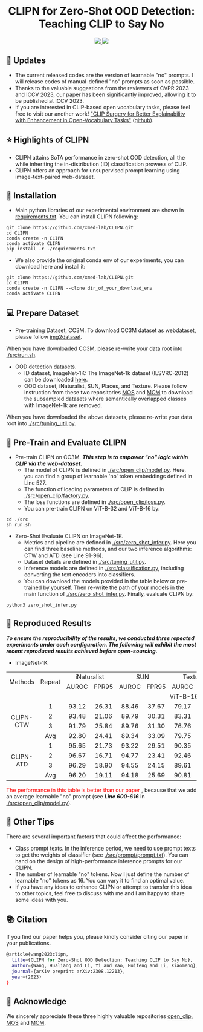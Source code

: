 <div align=center>
<h1> CLIPN for Zero-Shot OOD Detection: Teaching CLIP to Say No </h1>
</div>
<div align=center>

<a src="https://img.shields.io/badge/%F0%9F%93%96-ICCV_2023-red.svg?style=flat-square" href="https://arxiv.org/abs/2308.12213">
<img src="https://img.shields.io/badge/%F0%9F%93%96-ICCV_2023-red.svg?style=flat-square">
</a>
   
<a src="https://img.shields.io/badge/%F0%9F%9A%80-xmed_Lab-ed6c00.svg?style=flat-square" href="https://xmengli.github.io/">
<img src="https://img.shields.io/badge/%F0%9F%9A%80-xmed_Lab-ed6c00.svg?style=flat-square">
</a>
</div>

## :rocket: Updates
- The current released codes are the version of learnable "no" prompts. I will release codes of manual-defined "no" prompts as soon as possible.
- Thanks to the valuable suggestions from the reviewers of CVPR 2023 and ICCV 2023, our paper has been significantly improved, allowing it to be published at ICCV 2023.
- If you are interested in CLIP-based open vocabulary tasks, please feel free to visit our another work! ["CLIP Surgery for Better Explainability with Enhancement in Open-Vocabulary Tasks"](https://arxiv.org/abs/2304.05653) ([github](https://github.com/xmed-lab/CLIP_Surgery)).

## :star: Highlights of CLIPN
- CLIPN attains SoTA performance in zero-shot OOD detection, all the while inheriting the in-distribution (ID) classification prowess of CLIP.
- CLIPN offers an approach for unsupervised prompt learning using image-text-paired web-dataset.

## :hammer: Installation
- Main python libraries of our experimental environment are shown in [requirements.txt](./requirements.txt). You can install CLIPN following:
```shell
git clone https://github.com/xmed-lab/CLIPN.git
cd CLIPN
conda create -n CLIPN
conda activate CLIPN
pip install -r ./requirements.txt
```

- We also provide the original conda env of our experiments, you can download here and install it:
```shell
git clone https://github.com/xmed-lab/CLIPN.git
cd CLIPN
conda create -n CLIPN --clone dir_of_your_download_env
conda activate CLIPN
```

## :computer: Prepare Dataset
- Pre-training Dataset, CC3M.
To download CC3M dataset as webdataset, please follow [img2dataset](https://github.com/rom1504/img2dataset/blob/main/dataset_examples/cc3m.md).

When you have downloaded CC3M, please re-write your data root into [./src/run.sh](./src/run.sh).

- OOD detection datasets.
   - ID dataset, ImageNet-1K: The ImageNet-1k dataset (ILSVRC-2012) can be downloaded [here](https://image-net.org/challenges/LSVRC/2012/index.php#).
   - OOD dataset, iNaturalist, SUN, Places, and Texture. Please follow instruction from these two repositories [MOS](https://github.com/deeplearning-wisc/large_scale_ood#out-of-distribution-dataset) and [MCM](https://github.com/deeplearning-wisc/MCM) to download the subsampled datasets where semantically overlapped classes with ImageNet-1k are removed.

When you have downloaded the above datasets, please re-write your data root into [./src/tuning_util.py](./src/tuning_util.py).

## :key: Pre-Train and Evaluate CLIPN

- Pre-train CLIPN on CC3M. ***This step is to empower "no" logic within CLIP via the web-dataset.*** 
   - The model of CLIPN is defined in [./src/open_clip/model.py](./src/open_clip/model.py). Here, you can find a group of learnable 'no' token embeddings defined in Line 527.
   - The function of loading parameters of CLIP is defined in [./src/open_clip/factory.py](./src/open_clip/factory.py).
   - The loss functions are defined in [./src/open_clip/loss.py](./src/open_clip/loss.py).
   - You can pre-train CLIPN on ViT-B-32 and ViT-B-16 by:
```shell
cd ./src
sh run.sh
```

- Zero-Shot Evaluate CLIPN on ImageNet-1K.
   - Metrics and pipeline are defined in [./src/zero_shot_infer.py](./src/zero_shot_infer.py). Here you can find three baseline methods, and our two inference algorithms: CTW and ATD (see Line 91-96). 
   - Dataset details are defined in [./src/tuning_util.py](./src/tuning_util.py).
   - Inference models are defined in [./src/classification.py](./src/classification.py), including converting the text encoders into classifiers.
   - You can download the models provided in the table below or pre-trained by yourself. Then re-write the path of your models in the main function of [./src/zero_shot_infer.py](./src/zero_shot_infer.py). Finally, evaluate CLIPN by:
```shell
python3 zero_shot_infer.py
```


## :blue_book: Reproduced Results

***To ensure the reproducibility of the results, we conducted three repeated experiments under each configuration. The following will exhibit the most recent reproduced results achieved before open-sourcing.***

- ImageNet-1K
<table>
    <tr align="center">
        <td rowspan="2">Methods</td>
        <td rowspan="2">Repeat</td>
        <td colspan="2">iNaturalist</td>
        <td colspan="2">SUN</td>
        <td colspan="2">Textures</td>
        <td colspan="2">Places</td>
        <td colspan="2">Avg</td>
        <td rowspan="2">Model/log</td>
    </tr>
    <tr align="center">
       <td>AUROC</td>
       <td>FPR95</td>
       <td>AUROC</td>
       <td>FPR95</td>
       <td>AUROC</td>
       <td>FPR95</td>
       <td>AUROC</td>
       <td>FPR95</td>
       <td>AUROC</td>
       <td>FPR95</td>
    </tr>
    <tr align="center">
       <td colspan="13">ViT-B-16</td>
    </tr>
    <tr align="center">
       <td rowspan="4">CLIPN-CTW</td>
       <td>1</td>
       <td>93.12</td>
       <td>26.31</td>
       <td>88.46</td>
       <td>37.67</td>
       <td>79.17</td>
       <td>57.14</td>
       <td>86.14</td>
       <td>43.33</td>
       <td>_</td>
       <td>_</td>
       <td><a href="https://drive.google.com/drive/folders/1CRIKr0vwrvK4Mc63zfhg2o8cbEGct4oF?usp=sharing">here</a></td>
    </tr>
    <tr align="center">
       <td>2</td>
       <td>93.48</td>
       <td>21.06</td>
       <td>89.79</td>
       <td>30.31</td>
       <td>83.31</td>
       <td>46.44</td>
       <td>88.21</td>
       <td>33..85</td>
       <td>_</td>
       <td>_</td>
       <td><a href="https://drive.google.com/drive/folders/1eNaaPaRWz0La8_qQliX30A4I7Y44yDMY?usp=sharing">here</a></td>
    </tr>
    <tr align="center">
       <td>3</td>
       <td>91.79</td>
       <td>25.84</td>
       <td>89.76</td>
       <td>31.30</td>
       <td>76.76</td>
       <td>59.25</td>
       <td>87.66</td>
       <td>36.58</td>
       <td>_</td>
       <td>_</td>
       <td><a href="https://drive.google.com/drive/folders/1qF4Pm1JSL3P0H4losPSmvldubFj91dew?usp=sharing">here</a></td>
    </tr>
    <tr align="center">
       <td>Avg</td>
       <td>92.80</td>
       <td>24.41</td>
       <td>89.34</td>
       <td>33.09</td>
       <td>79.75</td>
       <td>54.28</td>
       <td>87.34</td>
       <td>37.92</td>
       <td>87.31</td>
       <td>37.42</td>
       <td>_</td>
    </tr>
    <tr align="center">
       <td rowspan="4">CLIPN-ATD</td>
       <td>1</td>
       <td>95.65</td>
       <td>21.73</td>
       <td>93.22</td>
       <td>29.51</td>
       <td>90.35</td>
       <td>42.89</td>
       <td>91.25</td>
       <td>36.98</td>
       <td>_</td>
       <td>_</td>
       <td><a href="https://drive.google.com/drive/folders/1CRIKr0vwrvK4Mc63zfhg2o8cbEGct4oF?usp=sharing">here</a></td>
    </tr>
    <tr align="center">
       <td>2</td>
       <td>96.67</td>
       <td>16.71</td>
       <td>94.77</td>
       <td>23.41</td>
       <td>92.46</td>
       <td>34.73</td>
       <td>93.39</td>
       <td>29.24</td>
       <td>_</td>
       <td>_</td>
       <td><a href="https://drive.google.com/drive/folders/1eNaaPaRWz0La8_qQliX30A4I7Y44yDMY?usp=sharing">here</a></td>
    </tr>
    <tr align="center">
       <td>3</td>
       <td>96.29</td>
       <td>18.90</td>
       <td>94.55</td>
       <td>24.15</td>
       <td>89.61</td>
       <td>45.12</td>
       <td>93.23</td>
       <td>30.11</td>
       <td>_</td>
       <td>_</td>
       <td><a href="https://drive.google.com/drive/folders/1qF4Pm1JSL3P0H4losPSmvldubFj91dew?usp=sharing">here</a></td>
    </tr>
    <tr align="center">
       <td>Avg</td>
       <td>96.20</td>
       <td>19.11</td>
       <td>94.18</td>
       <td>25.69</td>
       <td>90.81</td>
       <td>40.91</td>
       <td>92.62</td>
       <td>32.11</td>
       <td>93.45</td>
       <td>29.46</td>
       <td>_</td>
    </tr>
    
</table>

<font color='red'> The performance in this table is better than our paper </font>, because that we add an average learnable "no" prompt (see ***Line 600-616*** in [./src/open_clip/model.py](./src/open_clip/model.py)).

## :pencil: Other Tips
There are several important factors that could affect the performance:
- Class prompt texts. In the inference period, we need to use prompt texts to get the weights of classifier (see [./src/prompt/prompt.txt](./src/prompt/prompt.txt)). You can hand on the design of high-performance inference prompts for our CLIPN.
- The number of learnable "no" tokens. Now I just define the number of learnable "no" tokens as 16. You can vary it to find an optimal value.
- If you have any ideas to enhance CLIPN or attempt to transfer this idea to other topics, feel free to discuss with me and I am happy to share some ideas with you.

## :books: Citation

If you find our paper helps you, please kindly consider citing our paper in your publications.
```bash
@article{wang2023clipn,
  title={CLIPN for Zero-Shot OOD Detection: Teaching CLIP to Say No},
  author={Wang, Hualiang and Li, Yi and Yao, Huifeng and Li, Xiaomeng},
  journal={arXiv preprint arXiv:2308.12213},
  year={2023}
}
```

## :beers: Acknowledge
We sincerely appreciate these three highly valuable repositories [open_clip](https://github.com/mlfoundations/open_clip), [MOS](https://github.com/deeplearning-wisc/large_scale_ood#out-of-distribution-dataset) and [MCM](https://github.com/deeplearning-wisc/MCM).

